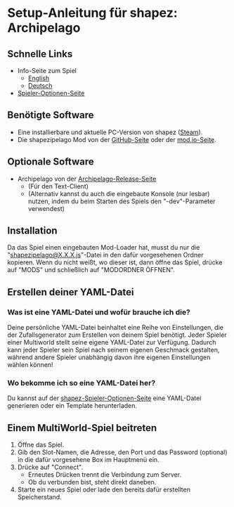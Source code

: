 # Setup-Anleitung für shapez: Archipelago

## Schnelle Links

- Info-Seite zum Spiel
    * [English](/games/shapez/info/en)
    * [Deutsch](/games/shapez/info/de)
- [Spieler-Optionen-Seite](/games/shapez/player-options)

## Benötigte Software

- Eine installierbare und aktuelle PC-Version von shapez ([Steam](https://store.steampowered.com/app/1318690/shapez/)).
- Die shapezipelago Mod von der [GitHub-Seite](https://github.com/BlastSlimey/shapezipelago/releases) oder der [mod.io-Seite](https://mod.io/g/shapez/m/shapezipelago).

## Optionale Software

- Archipelago von der [Archipelago-Release-Seite](https://github.com/ArchipelagoMW/Archipelago/releases)
    * (Für den Text-Client)
    * (Alternativ kannst du auch die eingebaute Konsole (nur lesbar) nutzen, indem du beim Starten des Spiels den 
  "-dev"-Parameter verwendest)

## Installation

Da das Spiel einen eingebauten Mod-Loader hat, musst du nur die "shapezipelago@X.X.X.js"-Datei in den dafür vorgesehenen
Ordner kopieren. Wenn du nicht weißt, wo dieser ist, dann öffne das Spiel, drücke auf "MODS" und schließlich auf
"MODORDNER ÖFFNEN".

## Erstellen deiner YAML-Datei

### Was ist eine YAML-Datei und wofür brauche ich die?

Deine persönliche YAML-Datei beinhaltet eine Reihe von Einstellungen, die der Zufallsgenerator zum Erstellen von deinem 
Spiel benötigt. Jeder Spieler einer Multiworld stellt seine eigene YAML-Datei zur Verfügung. Dadurch kann jeder Spieler 
sein Spiel nach seinem eigenen Geschmack gestalten, während andere Spieler unabhängig davon ihre eigenen Einstellungen 
wählen können!

### Wo bekomme ich so eine YAML-Datei her?

Du kannst auf der [shapez-Spieler-Optionen-Seite](/games/shapez/player-options) eine YAML-Datei generieren oder ein Template herunterladen.

## Einem MultiWorld-Spiel beitreten

1. Öffne das Spiel.
2. Gib den Slot-Namen, die Adresse, den Port und das Password (optional) in die dafür vorgesehene Box im Hauptmenü ein.
3. Drücke auf "Connect".
   - Erneutes Drücken trennt die Verbindung zum Server.
   - Ob du verbunden bist, steht direkt daneben.
4. Starte ein neues Spiel oder lade den bereits dafür erstellten Speicherstand.
